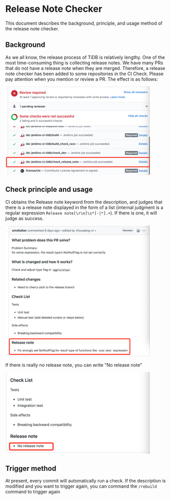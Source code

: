 # Release Note Checker

This document describes the background, principle, and usage method of the release note checker.

## Background
As we all know, the release process of TiDB is relatively lengthy. One of the most time-consuming thing is collecting release notes. We have many PRs that do not have a release note when they are merged. Therefore, a release note checker has been added to some repositories in the CI Check. Please pay attention when you mention or review a PR. The effect is as follows:

<img src="../media/release-note-1.png" alt="Release note checker" width="450"/>

## Check principle and usage
CI obtains the Release note keyword from the description, and judges that there is a release note displayed in the form of a list (internal judgment is a regular expression `Release note[\r\n]\s*[-|*].+`). If there is one, it will judge as success.

<img src="../media/release-note-2.png" alt="Write release note" width="450"/>

If there is really no release note, you can write "No release note"

<img src="../media/release-note-3.png" alt="No release note" width="450"/>

## Trigger method
At present, every commit will automatically run a check. If the description is modified and you want to trigger again, you can command the `/rebuild` command to trigger again
